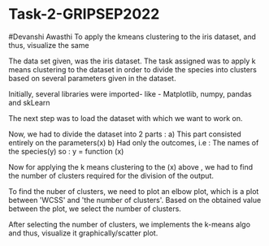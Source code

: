 # Task-2-GRIPSEP2022
#Devanshi Awasthi
To apply the kmeans clustering to the iris dataset, and thus, visualize the same

The data set given, was the iris dataset. The task assigned was to apply k means clustering to the dataset in order to divide the species into clusters based on several parameters given in the dataset.

Initially, several libraries were imported- like - Matplotlib, numpy, pandas and skLearn

The next step was to load the dataset with which we want to work on.

Now, we had to divide the dataset into 2 parts : 
a) This part consisted entirely on the parameters(x)
b) Had only the outcomes, i.e : The names of the species(y)
so : y = function (x)

Now for applying the k means clustering to the (x) above , we had to find the number of clusters required for the division of the output.

To find the nuber of clusters, we need to plot an elbow plot, which is a plot between 'WCSS' and 'the number of clusters'. Based on the obtained value between the plot, we select the number of clusters.

After selecting the number of clusters, we implements the k-means algo and thus, visualize it graphically/scatter plot.
